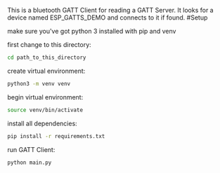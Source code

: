 This is a bluetooth GATT Client for reading a GATT Server. It looks for a device named ESP_GATTS_DEMO and connects to it
if found.
#Setup

make sure you've got python 3 installed with pip and venv



first change to this directory:
```bash
cd path_to_this_directory
```
create virtual environment: 
```bash
python3 -m venv venv
```

begin virtual environment:
```bash
source venv/bin/activate
```

install all dependencies:
```bash
pip install -r requirements.txt
```

run GATT Client:

```bash
python main.py
```